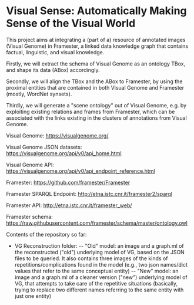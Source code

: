 # Visual Sense: Automatically Making Sense of the Visual World

This project aims at integrating a (part of a) resource of annotated images (Visual Genome) in Framester, a linked data knowledge graph that contains factual, linguistic, and visual knowledge.

Firstly, we will extract the schema of Visual Genome as an ontology TBox, and shape its data (ABox) accordingly.

Secondly, we will align the TBox and the ABox to Framester, by using the proximal entities that are contained in both Visual Genome and Framester (mostly, WordNet synsets).

Thirdly, we will generate a "scene ontology" out of Visual Genome, e.g. by exploiting existing relations and frames from Framester, which can be associated with the links existing in the clusters of annotations from Visual Genome.

Visual Genome: https://visualgenome.org/

Visual Genome JSON datasets: https://visualgenome.org/api/v0/api_home.html

Visual Genome API: https://visualgenome.org/api/v0/api_endpoint_reference.html

Framester: https://github.com/framester/Framester

Framester SPARQL Endpoint: http://etna.istc.cnr.it/framester2/sparql

Framester API: http://etna.istc.cnr.it/framester_web/

Framester schema: https://raw.githubusercontent.com/framester/schema/master/ontology.owl

Contents of the repository so far:
- VG Reconstruction folder: 
-- "Old" model: an image and a graph.ml of the reconstructed ("old") underlying model of VG, based on the JSON files to be queried. It also contains three images of the kinds of repetitions/complications found in the model (e.g., two json names/dict values that refer to the same conceptual entity)
-- "New" model: an image and a graph.ml of a cleaner version ("new") underlying model of VG, that attempts to take care of the repetitive situations (basically, trying to replace two different names referring to the same entity with just one entity)

